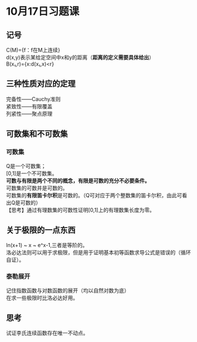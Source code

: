 # 10月17日习题课
## 记号
C(M)={f：f在M上连续}  
d(x,y)表示某给定空间中x和y的距离（**距离的定义需要具体给出**）  
B(x₁,r)={x:d(x₁,x)<r}  
## 三种性质对应的定理
完备性——Cauchy准则  
紧致性——有限覆盖  
列紧性——聚点原理
## 可数集和不可数集
### 可数集
Q是一个可数集；  
[0,1]是一个不可数集。  
**可数与有限是两个不同的概念，有限是可数的充分不必要条件。**  
可数集的可数并是可数的。  
可数集的**有限笛卡尔积**是可数的。（Q可对应于两个整数集的笛卡尔积，由此可看出Q是可数的）  
【思考】通过有理数集的可数性证明[0,1]上的有理数集长度为零。  
## 关于极限的一点东西
ln(x+1) ~ x ~ e^x-1,三者是等阶的。  
洛必达法则可以用于求极限，但是用于证明基本初等函数求导公式是错误的（循环自证）。  
### 泰勒展开
记住指数函数与对数函数的展开（均以自然对数为底）  
在求一些极限时比洛必达好用。  
## 思考
试证李氏连续函数存在唯一不动点。



